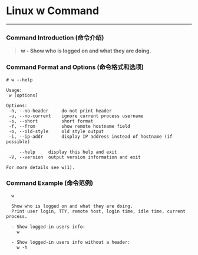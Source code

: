 # Linux w Command
-------------------
### Command Introduction (命令介绍)
> **w - Show who is logged on and what they are doing.**
### Command Format and Options (命令格式和选项)
```
# w --help

Usage:
 w [options]

Options:
 -h, --no-header     do not print header
 -u, --no-current    ignore current process username
 -s, --short         short format
 -f, --from          show remote hostname field
 -o, --old-style     old style output
 -i, --ip-addr       display IP address instead of hostname (if possible)

     --help     display this help and exit
 -V, --version  output version information and exit

For more details see w(1).
```
### Command Example (命令范例)
```
  w

  Show who is logged on and what they are doing.
  Print user login, TTY, remote host, login time, idle time, current process.

  - Show logged-in users info:
    w

  - Show logged-in users info without a header:
    w -h
```
